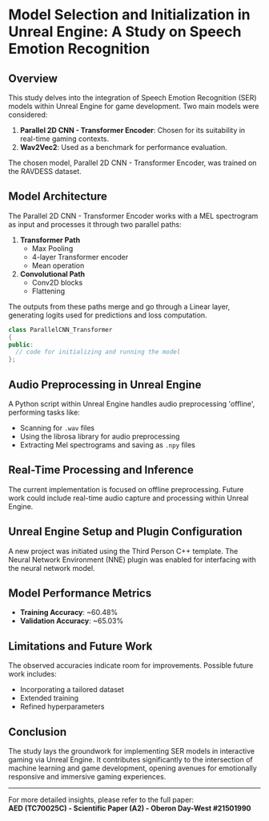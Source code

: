 # Model Selection and Initialization in Unreal Engine: A Study on Speech Emotion Recognition

## Overview

This study delves into the integration of Speech Emotion Recognition (SER) models within Unreal Engine for game development. Two main models were considered:

1. **Parallel 2D CNN - Transformer Encoder**: Chosen for its suitability in real-time gaming contexts.
2. **Wav2Vec2**: Used as a benchmark for performance evaluation.

The chosen model, Parallel 2D CNN - Transformer Encoder, was trained on the RAVDESS dataset.

## Model Architecture

The Parallel 2D CNN - Transformer Encoder works with a MEL spectrogram as input and processes it through two parallel paths:

1. **Transformer Path**
    - Max Pooling
    - 4-layer Transformer encoder
    - Mean operation
2. **Convolutional Path**
    - Conv2D blocks
    - Flattening

The outputs from these paths merge and go through a Linear layer, generating logits used for predictions and loss computation.

```cpp
class ParallelCNN_Transformer
{
public:
  // code for initializing and running the model
};
```

## Audio Preprocessing in Unreal Engine

A Python script within Unreal Engine handles audio preprocessing 'offline', performing tasks like:

- Scanning for `.wav` files
- Using the librosa library for audio preprocessing
- Extracting Mel spectrograms and saving as `.npy` files

## Real-Time Processing and Inference

The current implementation is focused on offline preprocessing. Future work could include real-time audio capture and processing within Unreal Engine.

## Unreal Engine Setup and Plugin Configuration

A new project was initiated using the Third Person C++ template. The Neural Network Environment (NNE) plugin was enabled for interfacing with the neural network model.

## Model Performance Metrics

- **Training Accuracy**: ~60.48%
- **Validation Accuracy**: ~65.03%

## Limitations and Future Work

The observed accuracies indicate room for improvements. Possible future work includes:

- Incorporating a tailored dataset
- Extended training
- Refined hyperparameters

## Conclusion

The study lays the groundwork for implementing SER models in interactive gaming via Unreal Engine. It contributes significantly to the intersection of machine learning and game development, opening avenues for emotionally responsive and immersive gaming experiences.

---

For more detailed insights, please refer to the full paper:  
**AED (TC70025C) - Scientific Paper (A2) - Oberon Day-West #21501990**